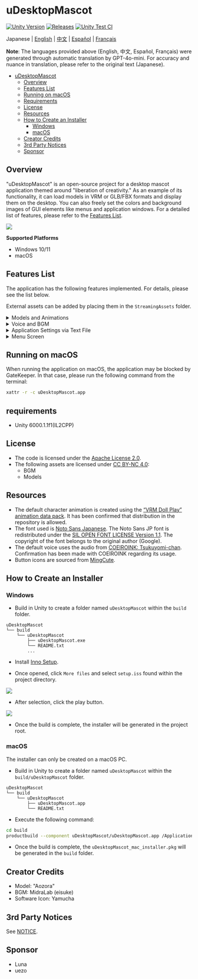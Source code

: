# uDesktopMascot

[![Unity Version](https://img.shields.io/badge/Unity-6000.0%2B-blueviolet?logo=unity)](https://unity.com/releases/editor/archive)
[![Releases](https://img.shields.io/github/release/MidraLab/uDesktopMascot.svg)](https://github.com/MidraLab/uDesktopMascot/releases)
[![Unity Test CI](https://github.com/MidraLab/uDesktopMascot/actions/workflows/edit-test.yml/badge.svg)](https://github.com/MidraLab/uDesktopMascot/actions/workflows/edit-test.yml)

Japanese | [English](README_EN.md) | [中文](README_CN.md) | [Español](README_ES.md) | [Français](README_FR.md)

**Note**: The languages provided above (English, 中文, Español, Français) were generated through automatic translation by GPT-4o-mini. For accuracy and nuance in translation, please refer to the original text (Japanese).

<!-- TOC -->
- [uDesktopMascot](#udesktopmascot)
  - [Overview](#overview)
  - [Features List](#features-list)
  - [Running on macOS](#running-on-macos)
  - [Requirements](#requirements)
  - [License](#license)
  - [Resources](#resources)
  - [How to Create an Installer](#how-to-create-an-installer)
    - [Windows](#windows)
    - [macOS](#macos)
  - [Creator Credits](#creator-credits)
  - [3rd Party Notices](#3rd-party-notices)
  - [Sponsor](#sponsor)
<!-- TOC -->

## Overview

"uDesktopMascot" is an open-source project for a desktop mascot application themed around "liberation of creativity." As an example of its functionality, it can load models in VRM or GLB/FBX formats and display them on the desktop. You can also freely set the colors and background images of GUI elements like menus and application windows. For a detailed list of features, please refer to the [Features List](#features-list).

![](Docs/Image/AppImage.png)

**Supported Platforms**
* Windows 10/11
* macOS

## Features List

The application has the following features implemented. For details, please see the list below.

External assets can be added by placing them in the `StreamingAssets` folder.

<details>

<summary>Models and Animations</summary>

* Displays any model file placed in the StreamingAssets.
  * Supports VRM (1.x, 0.x) format models.
  * Supports GLB/GLTF format models (animations are not supported).
  * Supports FBX format models (however, some models may not load textures, and animations are not supported).
    * Textures can be loaded by placing them in StreamingAssets/textures/.
* Adds VRM models from model selection/addition screen.
  * Add by specifying a path.
  * Add through the file selection dialog.

</details>

<details>

<summary>Voice and BGM</summary>

* Loads and plays audio files placed in SteamingAssets/Voice/. If there are multiple files, they are played randomly.
  * Audio that plays on click is loaded from audio files placed in StreamingAssets/Voice/Click/. 
* Loads and plays music files placed in SteamingAssets/BGM/. If there are multiple files, they are played randomly.
* Adds default voice for the character.
  * The default voice uses the audio from [COEIROINK: Tsukuyomi-chan](https://coeiroink.com/character/audio-character/tsukuyomi-chan).
  * Played at application launch, application exit, and on click.

</details>

<details>

<summary>Application Settings via Text File</summary>

You can change application settings via the application_settings.txt file.

The structure of the settings file is as follows:

```txt
[Character]
ModelPath=default.vrm
TexturePaths=test.png
Scale=3
PositionX=0
PositionY=0
PositionZ=0
RotationX=0
RotationY=0
RotationZ=0

[Sound]
VoiceVolume=1
BGMVolume=0.5
SEVolume=1

[Display]
Opacity=1
AlwaysOnTop=True

[Performance]
TargetFrameRate=60
QualityLevel=2
```

</details>

<details>

<summary>Menu Screen</summary>

* You can set the background image and background color of the menu screen.
  * The background image can be loaded from image files placed in StreamingAssets/Menu/. The supported image formats are:
    * PNG
    * JPG (JPEG)
    * BMP
    * GIF (static image)
    * TGA
    * TIFF
  * The background color can be specified with a color code.
* Access the following functions from the menu screen:
  * Model selection and addition screen
  * AI chat feature
  * LocalWeb feature
  * Application settings
  * Exit application
* By pressing the minimize button on the menu screen, the application can be minimized to the notification area (Windows only).
  * Minimized applications can be restored by clicking the notification area icon.

</details>

## Running on macOS

When running the application on macOS, the application may be blocked by GateKeeper.
In that case, please run the following command from the terminal:

```sh
xattr -r -c uDesktopMascot.app
```

## requirements
* Unity 6000.1.1f1(IL2CPP)

## License
* The code is licensed under the [Apache License 2.0](LICENSE).
* The following assets are licensed under [CC BY-NC 4.0](https://creativecommons.org/licenses/by-nc/4.0/):
  * BGM
  * Models

## Resources
* The default character animation is created using the [“VRM Doll Play” animation data pack](https://fumi2kick.booth.pm/items/1655686). It has been confirmed that distribution in the repository is allowed.
* The font used is [Noto Sans Japanese](https://fonts.google.com/noto/specimen/Noto+Sans+JP?lang=ja_Jpan). The Noto Sans JP font is redistributed under the [SIL OPEN FONT LICENSE Version 1.1](https://fonts.google.com/noto/specimen/Noto+Sans+JP/license?lang=ja_Jpan). The copyright of the font belongs to the original author (Google).
* The default voice uses the audio from [COEIROINK: Tsukuyomi-chan](https://coeiroink.com/character/audio-character/tsukuyomi-chan). Confirmation has been made with COEIROINK regarding its usage.
* Button icons are sourced from [MingCute](https://github.com/MidraLab/MingCute).

## How to Create an Installer
### Windows
* Build in Unity to create a folder named `uDesktopMascot` within the `build` folder.
```
uDesktopMascot
└── build
    └── uDesktopMascot
        ├── uDesktopMascot.exe
        └── README.txt
        ...
```

* Install [Inno Setup](https://www.jrsoftware.org/isdl.php).

* Once opened, click `More files` and select `setup.iss` found within the project directory.

![](Docs/Image/SetupIss-1.png)
* After selection, click the play button.

![](Docs/Image/SetupIss-2.png)
* Once the build is complete, the installer will be generated in the project root.

### macOS
The installer can only be created on a macOS PC.

* Build in Unity to create a folder named `uDesktopMascot` within the `build/uDesktopMascot` folder.
```
uDesktopMascot
└── build
    └── uDesktopMascot
        ├── uDesktopMascot.app
        └── README.txt
```

* Execute the following command:
```sh
cd build
productbuild --component uDesktopMascot/uDesktopMascot.app /Applications ./uDesktopMascot_mac_installer.pkg
```
* Once the build is complete, the `uDesktopMascot_mac_installer.pkg` will be generated in the `build` folder.

## Creator Credits
* Model: "Aozora" 
* BGM: MidraLab (eisuke)
* Software Icon: Yamucha

## 3rd Party Notices

See [NOTICE](./NOTICE.md).

## Sponsor
- Luna
- uezo